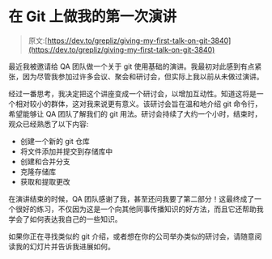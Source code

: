 # 在 Git 上做我的第一次演讲

> 原文:[https://dev.to/grepliz/giving-my-first-talk-on-git-3840](https://dev.to/grepliz/giving-my-first-talk-on-git-3840)

最近我被邀请给 QA 团队做一个关于 git 使用基础的演讲。我最初对此感到有点紧张，因为尽管我参加过许多会议、聚会和研讨会，但实际上我以前从未做过演讲。

经过一番思考，我决定把这个讲座变成一个研讨会，以增加互动性。知道这将是一个相对较小的群体，这对我来说更有意义。该研讨会旨在温和地介绍 git 命令行，希望能够让 QA 团队了解我们的 git 用法。研讨会持续了大约一个小时，结束时，观众已经熟悉了以下内容:

*   创建一个新的 git 仓库
*   将文件添加并提交到存储库中
*   创建和合并分支
*   克隆存储库
*   获取和提取更改

在演讲结束的时候，QA 团队感谢了我，甚至还问我要了第二部分！这最终成了一个很好的练习，不仅因为这是一个向其他同事传播知识的好方法，而且它还帮助我学会了如何表达我自己的一些知识。

如果你正在寻找类似的 git 介绍，或者想在你的公司举办类似的研讨会，请随意阅读我的幻灯片并告诉我进展如何。